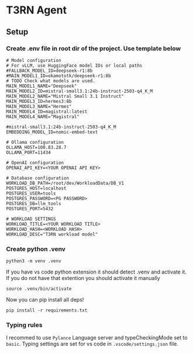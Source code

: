 
# T3RN Agent

## Setup

### Create .env file in root dir of the project. Use template below
```
# Model configuration
# For vLLM, use HuggingFace model IDs or local paths
#FALLBACK_MODEL_ID=deepseek-r1:8b
#MAIN_MODEL1_ID=okamototk/deepseek-r1:8b
# TODO Check what models are used.
MAIN_MODEL1_NAME="Deepseek"
MAIN_MODEL2_ID=mistral-small3.1:24b-instruct-2503-q4_K_M
MAIN_MODEL2_NAME="Mistral Small 3.1 Instruct"
MAIN_MODEL3_ID=hermes3:8b
MAIN_MODEL3_NAME="Hermes"
MAIN_MODEL4_ID=magistral:latest
MAIN_MODEL4_NAME="Magistral"

#mistral-small3.1:24b-instruct-2503-q4_K_M
EMBEDDING_MODEL_ID=nomic-embed-text

# Ollama configuration
OLLAMA_HOST=100.83.28.7
OLLAMA_PORT=11434

# OpenAI configuration
OPENAI_API_KEY=<YOUR OPENAI API KEY>

# Database configuration
WORKLOAD_DB_PATH=/root/dev/WorkloadData/DB_V1
POSTGRES_HOST=localhost
POSTGRES_USER=tools
POSTGRES_PASSWORD=<PG PASSWORD>
POSTGRES_DB=llm_tools
POSTGRES_PORT=5432

# WORKLOAD SETTINGS 
WORKLOAD_TITLE=<YOUR WORKLOAD TITLE>
WORKLOAD_HASH=<WORKLOAD HASH>
WORKLOAD_DESC="T3RN workload model" 
```

### Create python .venv
```
python3 -m venv .venv
```
If you have vs code python extension it should detect .venv and activate it. If you do not have that extention you should activate it manually
```
source .venv/bin/activate
```
Now you can pip install all deps!
```
pip install -r requirements.txt 
```

### Typing rules
I recommed to use `Pylance` Language server and typeCheckingMode set to `basic`. Typing settings are set for vs code in `.vscode/settings.json` file. 
